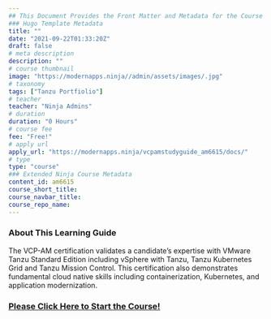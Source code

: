 ```yaml
---
## This Document Provides the Front Matter and Metadata for the Course Information page used in the modernapps.ninja homepage and the member profile page.
### Hugo Template Metadata
title: ""
date: "2021-09-22T01:33:20Z"
draft: false
# meta description
description: ""
# course thumbnail
image: "https://modernapps.ninja//admin/assets/images/.jpg"
# taxonomy
tags: ["Tanzu Portfiolio"]
# teacher
teacher: "Ninja Admins"
# duration
duration: "0 Hours"
# course fee
fee: "Free!"
# apply url
apply_url: "https://modernapps.ninja/vcpamstudyguide_am6615/docs/"
# type
type: "course"
### Extended Ninja Course Metadata
content_id: am6615
course_short_title: 
course_navbar_title: 
course_repo_name: 
---  
```

  
  
### About This Learning Guide

The VCP-AM certification validates a candidate’s expertise with VMware Tanzu Standard Edition including vSphere with Tanzu, Tanzu Kubernetes Grid and Tanzu Mission Control. This certification also demonstrates fundamental cloud native skills including containerization, Kubernetes, and application modernization.

### [Please Click Here to Start the Course!](https://modernapps.ninja/vcpamstudyguide_am6615/docs/)
